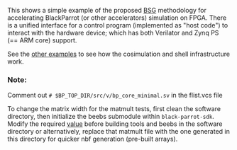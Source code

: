 This shows a simple example of the proposed [BSG](http://bsg.ai) methodology for accelerating BlackParrot (or other accelerators) simulation on FPGA. There is a unified interface for a control program (implemented as "host code") to interact with the hardware device; which has both Verilator and Zynq PS (== ARM core) support.

See the [other examples](https://github.com/black-parrot-hdk/zynq-parrot/tree/multiple_axi_ports/cosim) to see how the cosimulation and shell infrastructure work.


### Note:
Comment out `# $BP_TOP_DIR/src/v/bp_core_minimal.sv` in the flist.vcs file

To change the matrix width for the matmult tests, first clean the software directory, then initialize the beebs submodule within `black-parrot-sdk`. Modify the required [value](https://github.com/mageec/beebs/blob/master/src/matmult/matmult.c#L54) before building tools and beebs in the software directory or alternatively, replace that matmult file with the one generated in this directory for quicker nbf generation (pre-built arrays).

